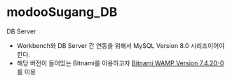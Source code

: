 # modooSugang_DB
DB Server

* Workbench와 DB Server 간 연동을 위해서 MySQL Version 8.0 시리즈이어야 한다.
* 해당 버전이 들어있는 Bitnami를 이용하고자 [Bitnami WAMP Version 7.4.20-0](https://community.bitnami.com/t/last-version-of-the-wamp-stack-that-shipped-with-mysql/103735)를 이용
